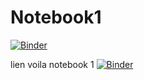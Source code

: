 # Notebook1

[![Binder](https://mybinder.org/badge_logo.svg)](https://mybinder.org/v2/gh/drnbsrs/Notebook1/HEAD)


lien voila notebook 1 [![Binder](https://mybinder.org/badge_logo.svg)](https://mybinder.org/v2/gh/drnbsrs/Notebook1/HEAD?labpath=%2Fvoila%2Frender%2Fnotebook1.ipynb)
